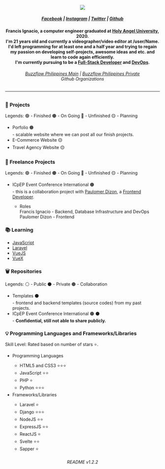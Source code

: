 <p align="center"><img src="https://i.imgur.com/Y4qfpeV.png"></p>

<h5 align="center"><a href="https://www.facebook.com/noeyignacio">Facebook</a> | <a href="https://www.instagram.com/enoweeway/">Instagram</a> | <a href="https://twitter.com/enoweewai">Twitter</a> | <a href="https://github.com/enoweewai">Github</a><h5>
<h4 align="center"><strong>Francis Ignacio</strong>, a computer engineer graduated at <strong><a href="https://www.hau.edu.ph/">Holy Angel University</a></strong>, 2020. <br /> I'm 21 years old and currently a videographer/video editor at /user/Name. I'd left programming for at least one and a half year and trying to regain my passion on developing self-projects, awesome ideas and etc. and learn to code again efficiently. <br> I'm currently pursuing to be a <strong><a href="https://careerfoundry.com/en/blog/web-development/what-is-a-full-stack-web-developer/">Full-Stack Developer</a></strong> and <strong><a href="https://searchitoperations.techtarget.com/definition/DevOps">DevOps</a></strong>.
</h4>
<h6 align="center"><a href="https://github.com/buzzflowph-main">Buzzflow Philippines Main</a> | <a href="https://github.com/buzzflowph-private">Buzzflow Philippines Private</a> <br> Github Organizations<h6>

<hr>

<h3>🚧 <strong>Projects</strong></h3>
<p> Legends: 🟢 - Finished 🟠 - On Going  🔴 - Unfinished 🟡 - Planning</p>
<ul>
    <li>
        Porfolio 🟠
        <div> - scalable website where we can post all our finish projects.
    </li>
    <li>
        E-Commerce Website 🟡
    </li>
    <li>
        Travel Agency Website 🟡
    </li>
</ul>

<h3>🚧 <strong>Freelance Projects</strong></h3>
<p> Legends: 🟢 - Finished 🟠 - On Going  🔴 - Unfinished 🟡 - Planning</p>
<ul>
    <li>
        ICpEP Event Conference International 🟠
        <div> - this is a collaboration project with <a href="https://www.facebook.com/paulo.dizon.395">Paulomer Dizon</a>, a <a href="https://frontendmasters.com/books/front-end-handbook/2018/what-is-a-FD.html">Frontend Developer</a>.
        <ul>
            <li>
                Roles
                <div> Francis Ignacio - Backend, Database Infrastructure and DevOps
                <div> Paulomer Dizon - Frontend
            </li>
        </ul>
    </li>
</ul>

<h3>📚 <strong>Learning</strong></h3>
<ul>
    <li><a href="https://www.javascript.com/">JavaScript</a></li>
    <li><a href="https://laravel.com/">Laravel</a></li>
    <li><a href="https://vuejs.org/">VueJS</a></li>
    <li><a href="https://vuex.vuejs.org/">VueX</a></li>
</ul>

<h3>🗑️ <strong>Repositories</strong></h3>
<p> Legends: ⚪ - Public  ⚫ - Private 🟤 - Collaboration</p>
<ul>
    <li>
        Templates ⚫
        <div> - frontend and backend templates (source codes) from my past projects.
    </li>
    <li>
        ICpEP Event Conference International 🟤 ⚫
        <div> - <strong>Confidential, still not able to share publicly.</strong>
    </li>
</ul>

<h3>💡 <strong>Programming Languages and Frameworks/Libraries</strong></h3>
<p> Skill Level: Rated based on number of stars ⭐.</p>
<ul>
    <li>Programming Languages</li>
    <ul>
        <li>HTML5 and CSS3 ⭐⭐⭐</li>
        <li>JavaScript ⭐⭐</li>
        <li>PHP ⭐</li>
        <li>Python ⭐⭐⭐</li>
    </ul>
    <li>Frameworks/Libraries</li>
    <ul>
        <li>Laravel ⭐</li>
        <li>Django ⭐⭐⭐</li>
        <li>NodeJS ⭐⭐</li>
        <li>ExpressJS ⭐⭐</li>
        <li>ReactJS ⭐</li>
        <li>Svelte ⭐⭐</li>
        <li>Sapper ⭐</li>
    </ul>
</ul>

<h6 align="center">README v1.2.2</h6>

